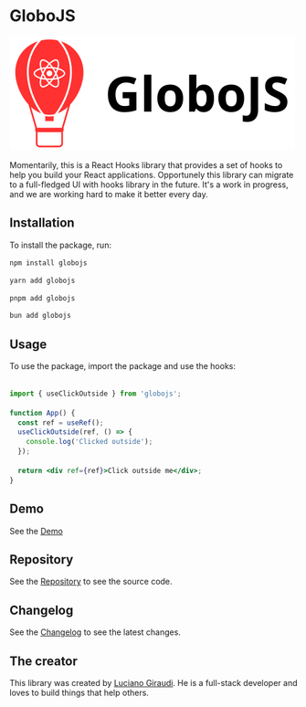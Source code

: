 


# GloboJS

![globojslogo](./public/assets/imagotipos/imagotipo1bg.png)

Momentarily, this is a React Hooks library that provides a set of hooks to help you build your React applications. Opportunely this library
can migrate to a full-fledged UI with hooks library in the future. It's a work in progress, and we are working hard to make it better every day.

## Installation

To install the package, run:

```bash
npm install globojs
```

```bash
yarn add globojs
```

```bash
pnpm add globojs
```

```bash
bun add globojs
```

## Usage

To use the package, import the package and use the hooks:

```jsx

import { useClickOutside } from 'globojs';

function App() {
  const ref = useRef();
  useClickOutside(ref, () => {
    console.log('Clicked outside');
  });

  return <div ref={ref}>Click outside me</div>;
}
```

## Demo

See the [Demo](https://luagir94.github.io/globojs/)

## Repository

See the [Repository](https://github.com/Luagir94/globojs) to see the source code.

## Changelog

See the [Changelog](https://github.com/Luagir94/globojs/releases) to see the latest changes.

## The creator

This library was created by [Luciano Giraudi](https://lucianogiraudi.com). He is a full-stack developer and loves to build things that help others.

